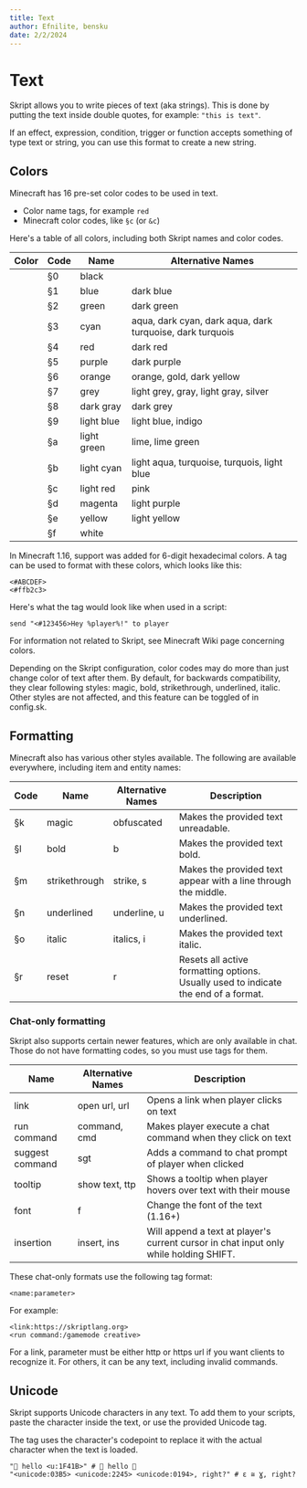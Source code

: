 ```yaml
---
title: Text
author: Efnilite, bensku
date: 2/2/2024
---
```


# Text

Skript allows you to write pieces of text (aka strings). This is done by putting the text inside double quotes, for example: `"this is text"`.

If an effect, expression, condition, trigger or function accepts something of type text or string, you can use this format to create a new string.

## Colors

Minecraft has 16 pre-set color codes to be used in text. 

* Color name tags, for example `red`
* Minecraft color codes, like `§c` (or `&c`)

Here's a table of all colors, including both Skript names and color codes.

<table>
    <thead>
        <tr>
            <th>Color</th>
            <th>Code</th>
            <th>Name</th>
            <th>Alternative Names</th>
        </tr>
    </thead>
    <tbody>
        <tr>
            <td class="bg-[#000000]"></td>
            <td>§0</td>
            <td>black</td>
            <td></td>
        </tr>
        <tr>
            <td class="bg-[#0000AA]"></td>
            <td>§1</td>
            <td>blue</td>
            <td>dark blue</td>
        </tr>
        <tr>
            <td class="bg-[#00AA00]"></td>
            <td>§2</td>
            <td>green</td>
            <td>dark green</td>
        </tr>
        <tr>
            <td class="bg-[#00AAAA]"></td>
            <td>§3</td>
            <td>cyan</td>
            <td>aqua, dark cyan, dark aqua, dark turquoise, dark turquois</td>
        </tr>
        <tr>
            <td class="bg-[#AA0000]"></td>
            <td>§4</td>
            <td>red</td>
            <td>dark red</td>
        </tr>
        <tr>
            <td class="bg-[#AA00AA]"></td>
            <td>§5</td>
            <td>purple</td>
            <td>dark purple</td>
        </tr>
        <tr>
            <td class="bg-[#FFAA00]"></td>
            <td>§6</td>
            <td>orange</td>
            <td>orange, gold, dark yellow</td>
        </tr>
        <tr>
            <td class="bg-[#AAAAAA]"></td>
            <td>§7</td>
            <td>grey</td>
            <td>light grey, gray, light gray, silver</td>
        </tr>
        <tr>
            <td class="bg-[#555555]"></td>
            <td>§8</td>
            <td>dark gray</td>
            <td>dark grey</td>
        </tr>
        <tr>
            <td class="bg-[#5555FF]"></td>
            <td>§9</td>
            <td>light blue</td>
            <td>light blue, indigo</td>
        </tr>
        <tr>
            <td class="bg-[#55FF55]"></td>
            <td>§a</td>
            <td>light green</td>
            <td>lime, lime green</td>
        </tr>
        <tr>
            <td class="bg-[#55FFFF]"></td>
            <td>§b</td>
            <td>light cyan</td>
            <td>light aqua, turquoise, turquois, light blue</td>
        </tr>
        <tr>
            <td class="bg-[#FF5555]"></td>
            <td>§c</td>
            <td>light red</td>
            <td>pink</td>
        </tr>
        <tr>
            <td class="bg-[#FF55FF]"></td>
            <td>§d</td>
            <td>magenta</td>
            <td>light purple</td>
        </tr>
        <tr>
            <td class="bg-[#FFFF55]"></td>
            <td>§e</td>
            <td>yellow</td>
            <td>light yellow</td>
        </tr>
        <tr>
            <td class="bg-[#FFFFFF]"></td>
            <td>§f</td>
            <td>white</td>
            <td></td>
        </tr>
    </tbody>
</table>

In Minecraft 1.16, support was added for 6-digit hexadecimal colors.
A tag can be used to format with these colors, which looks like this: 

```
<#ABCDEF>
<#ffb2c3>
```

Here's what the tag would look like when used in a script:

```applescript
send "<#123456>Hey %player%!" to player
```

For information not related to Skript, see Minecraft Wiki page concerning colors. 


Depending on the Skript configuration, 
color codes may do more than just change color of text after them. 
By default, for backwards compatibility, they clear following styles: 
magic, bold, strikethrough, underlined, italic. 
Other styles are not affected, and this feature can be toggled of in config.sk.

## Formatting

Minecraft also has various other styles available. 
The following are available everywhere, including item and entity names:

<table>
    <thead>
        <tr>
            <th>Code</th>
            <th>Name</th>
            <th>Alternative Names</th>
            <th>Description</th>
        </tr>
    </thead>
    <tbody>
        <tr>
            <td>§k</td>
            <td>magic</td>
            <td>obfuscated</td>
            <td>Makes the provided text unreadable.</td>
        </tr>
        <tr>
            <td>§l</td>
            <td>bold</td>
            <td>b</td>
            <td>Makes the provided text bold.</td>
        </tr>
        <tr>
            <td>§m</td>
            <td>strikethrough</td>
            <td>strike, s</td>
            <td>Makes the provided text appear 
            with a line through the middle.</td>
        </tr>
        <tr>
            <td>§n</td>
            <td>underlined</td>
            <td>underline, u</td>
            <td>Makes the provided text underlined.</td>
        </tr>
        <tr>
            <td>§o</td>
            <td>italic</td>
            <td>italics, i</td>
            <td>Makes the provided text italic.</td>
        </tr>
        <tr>
            <td>§r</td>
            <td>reset</td>
            <td>r</td>
            <td>Resets all active formatting options. 
            Usually used to indicate the end of a format.</td>
        </tr>
    </tbody>
</table>

### Chat-only formatting
Skript also supports certain newer features, which are only available in chat. Those do not have formatting codes, so you must use tags for them.
                        
<table>
    <thead>
        <tr>
            <th>Name</th>
            <th>Alternative Names</th>
            <th>Description</th>
        </tr>
    </thead>
    <tbody>
        <tr>
            <td>link</td>
            <td>open url, url</td>
            <td>Opens a link when player clicks on text</td>
        </tr>
        <tr>
            <td>run command</td>
            <td>command, cmd</td>
            <td>Makes player execute a chat command when they click on text</td>
        </tr>
        <tr>
            <td>suggest command</td>
            <td>sgt</td>
            <td>Adds a command to chat prompt of player when clicked</td>
        </tr>
        <tr>
            <td>tooltip</td>
            <td>show text, ttp</td>
            <td>Shows a tooltip when player hovers over text with their mouse</td>
        </tr>
        <tr>
            <td>font</td>
            <td>f</td>
            <td>Change the font of the text (1.16+)</td>
        </tr>
        <tr>
            <td>insertion</td>
            <td>insert, ins</td>
            <td>Will append a text at player's current cursor in chat input only while holding SHIFT.</td>
        </tr>
    </tbody>
</table>

These chat-only formats use the following tag format:  

```applescript
<name:parameter>
```

For example:

```applescript
<link:https://skriptlang.org>
<run command:/gamemode creative>
```

For a link, parameter must be either http or https url 
if you want clients to recognize it. 
For others, it can be any text, including invalid commands.

## Unicode

Skript supports Unicode characters in any text. To add them to your scripts, 
paste the character inside the text, or use the provided Unicode tag. 

The tag uses the character's codepoint to replace it with the actual 
character when the text is loaded.
```applescript
"🐛 hello <u:1F41B>" # 🐛 hello 🐛
"<unicode:03B5> <unicode:2245> <unicode:0194>, right?" # ε ≅ Ɣ, right?
```